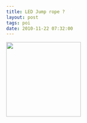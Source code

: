 ```yaml
---
title: LED Jump rope ?
layout: post
tags: poi
date: 2010-11-22 07:32:00
---
```

<img width="200" src="https://sphotos.ak.fbcdn.net/hphotos-ak-snc4/hs776.snc4/67619_1616247838908_1017708912_1810025_7202701_n.jpg" />
